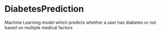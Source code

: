 # DiabetesPrediction
Machine Learning model which predicts whether a user has diabetes or not based on multiple medical factors
